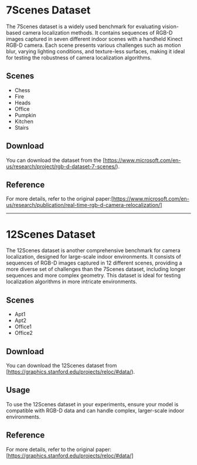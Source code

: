 #  7Scenes Dataset

The 7Scenes dataset is a widely used benchmark for evaluating vision-based camera localization methods. It contains sequences of RGB-D images captured in seven different indoor scenes with a handheld Kinect RGB-D camera. Each scene presents various challenges such as motion blur, varying lighting conditions, and texture-less surfaces, making it ideal for testing the robustness of camera localization algorithms.

## Scenes
- Chess
- Fire
- Heads
- Office
- Pumpkin
- Kitchen
- Stairs

## Download
You can download the dataset from the [https://www.microsoft.com/en-us/research/project/rgb-d-dataset-7-scenes/).


## Reference
For more details, refer to the original paper:[https://www.microsoft.com/en-us/research/publication/real-time-rgb-d-camera-relocalization/]

-----------------------------------------------------------------------------------------------------------------------

#  12Scenes Dataset

The 12Scenes dataset is another comprehensive benchmark for camera localization, designed for large-scale indoor environments. It consists of sequences of RGB-D images captured in 12 different scenes, providing a more diverse set of challenges than the 7Scenes dataset, including longer sequences and more complex geometry. This dataset is ideal for testing localization algorithms in more intricate environments.

## Scenes
- Apt1 
- Apt2 
- Office1 
- Office2

## Download
You can download the 12Scenes dataset from [https://graphics.stanford.edu/projects/reloc/#data/).

## Usage
To use the 12Scenes dataset in your experiments, ensure your model is compatible with RGB-D data and can handle complex, larger-scale indoor environments.

## Reference
For more details, refer to the original paper:[https://graphics.stanford.edu/projects/reloc/#data/]
